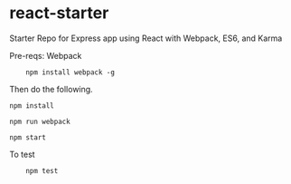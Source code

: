 # react-starter
Starter Repo for Express app using React with Webpack, ES6, and Karma

Pre-reqs:
Webpack
```
    npm install webpack -g
```    

Then do the following.

    npm install

    npm run webpack
    
    npm start

To test
```
    npm test
```
